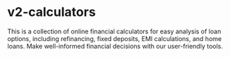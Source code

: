 # v2-calculators
This is a collection of online financial calculators for easy analysis of loan options, including refinancing, fixed deposits, EMI calculations, and home loans. Make well-informed financial decisions with our user-friendly tools.
